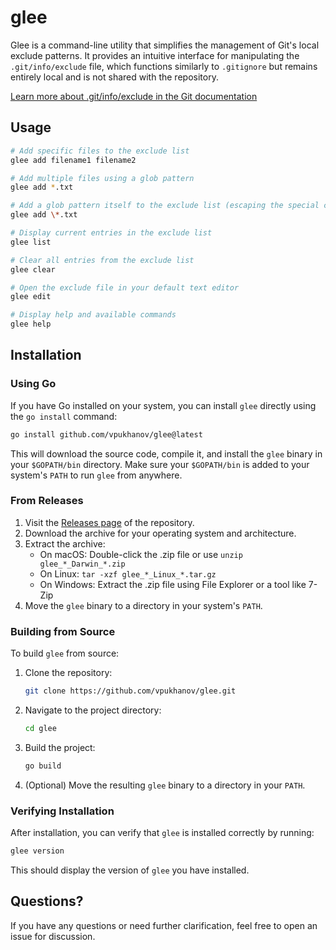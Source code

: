 # glee

Glee is a command-line utility that simplifies the management of Git's local exclude patterns. It provides an intuitive interface for manipulating the `.git/info/exclude` file, which functions similarly to `.gitignore` but remains entirely local and is not shared with the repository.

[Learn more about .git/info/exclude in the Git documentation](https://git-scm.com/docs/gitignore)

## Usage

```sh
# Add specific files to the exclude list
glee add filename1 filename2

# Add multiple files using a glob pattern
glee add *.txt

# Add a glob pattern itself to the exclude list (escaping the special character)
glee add \*.txt

# Display current entries in the exclude list
glee list

# Clear all entries from the exclude list
glee clear

# Open the exclude file in your default text editor
glee edit

# Display help and available commands
glee help
```

## Installation

### Using Go

If you have Go installed on your system, you can install `glee` directly using the `go install` command:

```sh
go install github.com/vpukhanov/glee@latest
```

This will download the source code, compile it, and install the `glee` binary in your `$GOPATH/bin` directory. Make sure your `$GOPATH/bin` is added to your system's `PATH` to run `glee` from anywhere.

### From Releases

1. Visit the [Releases page](https://github.com/vpukhanov/glee/releases) of the repository.
2. Download the archive for your operating system and architecture.
3. Extract the archive:
   - On macOS: Double-click the .zip file or use `unzip glee_*_Darwin_*.zip`
   - On Linux: `tar -xzf glee_*_Linux_*.tar.gz`
   - On Windows: Extract the .zip file using File Explorer or a tool like 7-Zip
4. Move the `glee` binary to a directory in your system's `PATH`.

### Building from Source

To build `glee` from source:

1. Clone the repository:
   ```sh
   git clone https://github.com/vpukhanov/glee.git
   ```
2. Navigate to the project directory:
   ```sh
   cd glee
   ```
3. Build the project:
   ```sh
   go build
   ```
4. (Optional) Move the resulting `glee` binary to a directory in your `PATH`.

### Verifying Installation

After installation, you can verify that `glee` is installed correctly by running:

```sh
glee version
```

This should display the version of `glee` you have installed.

## Questions?

If you have any questions or need further clarification, feel free to open an issue for discussion.
